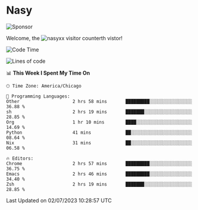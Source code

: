 # Nasy

<!--
<p align="center">
<img height="200" src="https://github-readme-stats.vercel.app/api?username=nasyxx&count_private=true&show_icons=true&theme=dracula&include_all_commits=true"/>
<img height="200" src="https://github-readme-stats.vercel.app/api/top-langs/?username=nasyxx&theme=dracula&hide=html,jupyter+notebook&count_private=true&show_icons=true"/>
</p>

  
----------------
-->

![Sponsor](https://img.shields.io/static/v1.svg?label=Sponsor&message=%E2%9D%A4&logo=GitHub&style=flat&color=pink)
 
Welcome, the ![nasyxx visitor counter](https://count.getloli.com/get/@nasyxx?theme=rule34)th vistor!
 
<!--START_SECTION:waka-->
![Code Time](http://img.shields.io/badge/Code%20Time-3%2C589%20hrs%2012%20mins-blue)

![Lines of code](https://img.shields.io/badge/From%20Hello%20World%20I%27ve%20Written-6.3%20million%20lines%20of%20code-blue)

📊 **This Week I Spent My Time On** 

```text
🕑︎ Time Zone: America/Chicago

💬 Programming Languages: 
Other                    2 hrs 58 mins       █████████░░░░░░░░░░░░░░░░   36.88 % 
sh                       2 hrs 19 mins       ███████░░░░░░░░░░░░░░░░░░   28.85 % 
Org                      1 hr 10 mins        ████░░░░░░░░░░░░░░░░░░░░░   14.69 % 
Python                   41 mins             ██░░░░░░░░░░░░░░░░░░░░░░░   08.64 % 
Nix                      31 mins             ██░░░░░░░░░░░░░░░░░░░░░░░   06.58 % 

🔥 Editors: 
Chrome                   2 hrs 57 mins       █████████░░░░░░░░░░░░░░░░   36.75 % 
Emacs                    2 hrs 46 mins       █████████░░░░░░░░░░░░░░░░   34.40 % 
Zsh                      2 hrs 19 mins       ███████░░░░░░░░░░░░░░░░░░   28.85 % 
```


 Last Updated on 02/07/2023 10:28:57 UTC
<!--END_SECTION:waka-->

<!-- ![visitors](https://visitor-badge.laobi.icu/badge?page_id=nasyxx.nasyxx) -->
